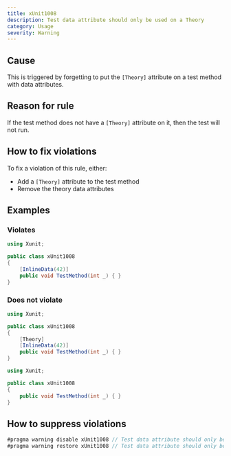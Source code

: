 ```yaml
---
title: xUnit1008
description: Test data attribute should only be used on a Theory
category: Usage
severity: Warning
---
```


## Cause

This is triggered by forgetting to put the `[Theory]` attribute on a test method with data attributes.

## Reason for rule

If the test method does not have a `[Theory]` attribute on it, then the test will not run.

## How to fix violations

To fix a violation of this rule, either:

* Add a `[Theory]` attribute to the test method
* Remove the theory data attributes

## Examples

### Violates

```csharp
using Xunit;

public class xUnit1008
{
    [InlineData(42)]
    public void TestMethod(int _) { }
}
```

### Does not violate

```csharp
using Xunit;

public class xUnit1008
{
    [Theory]
    [InlineData(42)]
    public void TestMethod(int _) { }
}
```

```csharp
using Xunit;

public class xUnit1008
{
    public void TestMethod(int _) { }
}
```

## How to suppress violations

```csharp
#pragma warning disable xUnit1008 // Test data attribute should only be used on a Theory
#pragma warning restore xUnit1008 // Test data attribute should only be used on a Theory
```
